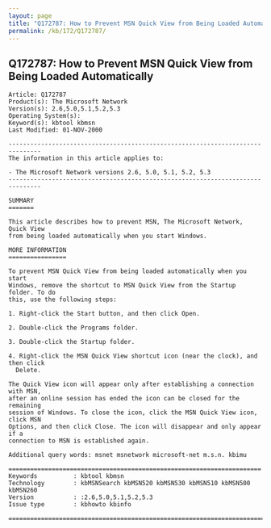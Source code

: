 ```yaml
---
layout: page
title: "Q172787: How to Prevent MSN Quick View from Being Loaded Automatically"
permalink: /kb/172/Q172787/
---
```


## Q172787: How to Prevent MSN Quick View from Being Loaded Automatically

	Article: Q172787
	Product(s): The Microsoft Network
	Version(s): 2.6,5.0,5.1,5.2,5.3
	Operating System(s): 
	Keyword(s): kbtool kbmsn
	Last Modified: 01-NOV-2000
	
	-------------------------------------------------------------------------------
	The information in this article applies to:
	
	- The Microsoft Network versions 2.6, 5.0, 5.1, 5.2, 5.3 
	-------------------------------------------------------------------------------
	
	SUMMARY
	=======
	
	This article describes how to prevent MSN, The Microsoft Network, Quick View
	from being loaded automatically when you start Windows.
	
	MORE INFORMATION
	================
	
	To prevent MSN Quick View from being loaded automatically when you start
	Windows, remove the shortcut to MSN Quick View from the Startup folder. To do
	this, use the following steps:
	
	1. Right-click the Start button, and then click Open.
	
	2. Double-click the Programs folder.
	
	3. Double-click the Startup folder.
	
	4. Right-click the MSN Quick View shortcut icon (near the clock), and then click
	  Delete.
	
	The Quick View icon will appear only after establishing a connection with MSN,
	after an online session has ended the icon can be closed for the remaining
	session of Windows. To close the icon, click the MSN Quick View icon, click MSN
	Options, and then click Close. The icon will disappear and only appear if a
	connection to MSN is established again.
	
	Additional query words: msnet msnetwork microsoft-net m.s.n. kbimu
	
	======================================================================
	Keywords          : kbtool kbmsn 
	Technology        : kbMSNSearch kbMSN520 kbMSN530 kbMSN510 kbMSN500 kbMSN260
	Version           : :2.6,5.0,5.1,5.2,5.3
	Issue type        : kbhowto kbinfo
	
	=============================================================================
	
